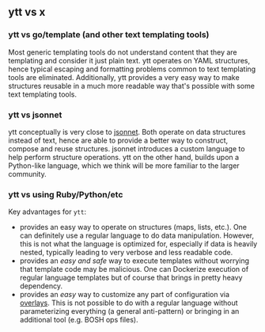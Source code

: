 ## ytt vs x

### ytt vs go/template (and other text templating tools)

Most generic templating tools do not understand content that they are templating and consider it just plain text. ytt operates on YAML structures, hence typical escaping and formatting problems common to text templating tools are eliminated. Additionally, ytt provides a very easy way to make structures reusable in a much more readable way that's possible with some text templating tools.

### ytt vs jsonnet

ytt conceptually is very close to [jsonnet](https://jsonnet.org/). Both operate on data structures instead of text, hence are able to provide a better way to construct, compose and reuse structures. jsonnet introduces a custom language to help perform structure operations. ytt on the other hand, builds upon a Python-like language, which we think will be more familiar to the larger community.

### ytt vs using Ruby/Python/etc

Key advantages for `ytt`:

- provides an easy way to operate on structures (maps, lists, etc.). One can definitely use a regular language to do data manipulation. However, this is not what the language is optimized for, especially if data is heavily nested, typically leading to very verbose and less readable code.
- provides an _easy and safe_ way to execute templates without worrying that template code may be malicious. One can Dockerize execution of regular language templates but of course that brings in pretty heavy dependency.
- provides an _easy_ way to customize any part of configuration via [overlays](https://github.com/get-ytt/ytt/blob/master/docs/lang-ref-ytt-overlay.md). This is not possible to do with a regular language without parameterizing everything (a general anti-pattern) or bringing in an additional tool (e.g. BOSH ops files).
